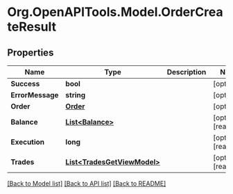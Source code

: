# Org.OpenAPITools.Model.OrderCreateResult
## Properties

Name | Type | Description | Notes
------------ | ------------- | ------------- | -------------
**Success** | **bool** |  | [optional] 
**ErrorMessage** | **string** |  | [optional] 
**Order** | [**Order**](Order.md) |  | [optional] 
**Balance** | [**List&lt;Balance&gt;**](Balance.md) |  | [optional] [readonly] 
**Execution** | **long** |  | [optional] [readonly] 
**Trades** | [**List&lt;TradesGetViewModel&gt;**](TradesGetViewModel.md) |  | [optional] [readonly] 

[[Back to Model list]](../README.md#documentation-for-models) [[Back to API list]](../README.md#documentation-for-api-endpoints) [[Back to README]](../README.md)

